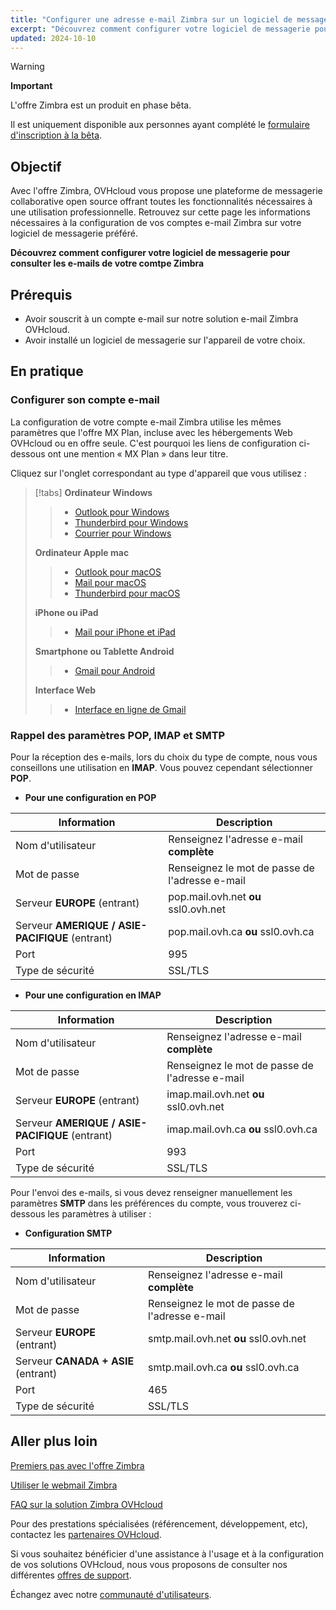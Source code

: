 ```yaml
---
title: "Configurer une adresse e-mail Zimbra sur un logiciel de messagerie"
excerpt: "Découvrez comment configurer votre logiciel de messagerie pour consulter les e-mails de votre comtpes Zimbra"
updated: 2024-10-10
---
```


<style>
.w-400 {
max-width:400px!important;
}
</style>

> [!warning]
>
> **Important**
>
> L'offre Zimbra est un produit en phase bêta.
>
> Il est uniquement disponible aux personnes ayant complété le [formulaire d'inscription à la bêta](https://labs.ovhcloud.com/en/zimbra-beta/).
>

## Objectif

Avec l'offre Zimbra, OVHcloud vous propose une plateforme de messagerie collaborative open source offrant toutes les fonctionnalités nécessaires à une utilisation professionnelle. Retrouvez sur cette page les informations nécessaires à la configuration de vos comptes e-mail Zimbra sur votre logiciel de messagerie préféré.

**Découvrez comment configurer votre logiciel de messagerie pour consulter les e-mails de votre comtpe Zimbra**

## Prérequis

- Avoir souscrit à un compte e-mail sur notre solution e-mail Zimbra OVHcloud.
- Avoir installé un logiciel de messagerie sur l'appareil de votre choix.

## En pratique

### Configurer son compte e-mail <a name="mail-config"></a>

La configuration de votre compte e-mail Zimbra utilise les mêmes paramètres que l'offre MX Plan, incluse avec les hébergements Web OVHcloud ou en offre seule. C'est pourquoi les liens de configuration ci-dessous ont une mention « MX Plan » dans leur titre.

Cliquez sur l'onglet correspondant au type d'appareil que vous utilisez :

> [!tabs]
> **Ordinateur Windows**
>>
>> - [Outlook pour Windows](/pages/web_cloud/email_and_collaborative_solutions/mx_plan/how_to_configure_outlook_2016)
>> - [Thunderbird pour Windows](/pages/web_cloud/email_and_collaborative_solutions/mx_plan/how_to_configure_thunderbird_windows)
>> - [Courrier pour Windows](/pages/web_cloud/email_and_collaborative_solutions/mx_plan/how_to_configure_windows_10)
>>
> **Ordinateur Apple mac**
>>
>> - [Outlook pour macOS](/pages/web_cloud/email_and_collaborative_solutions/mx_plan/how_to_configure_outlook_2016_mac)
>> - [Mail pour macOS](/pages/web_cloud/email_and_collaborative_solutions/mx_plan/how_to_configure_mail_macos)
>> - [Thunderbird pour macOS](/pages/web_cloud/email_and_collaborative_solutions/mx_plan/how_to_configure_thunderbird_mac)
>>
> **iPhone ou iPad**
>>
>> - [Mail pour iPhone et iPad](/pages/web_cloud/email_and_collaborative_solutions/mx_plan/how_to_configure_ios)
>>
> **Smartphone ou Tablette Android**
>>
>> - [Gmail pour Android](/pages/web_cloud/email_and_collaborative_solutions/mx_plan/how_to_configure_android)
>>
> **Interface Web**
>>
>> - [Interface en ligne de Gmail](/pages/web_cloud/email_and_collaborative_solutions/mx_plan/how_to_configure_gmail)
>>

### Rappel des paramètres POP, IMAP et SMTP <a name="popimap-settings"></a>

Pour la réception des e-mails, lors du choix du type de compte, nous vous conseillons une utilisation en **IMAP**. Vous pouvez cependant sélectionner **POP**.

- **Pour une configuration en POP**

|Information|Description|
|---|---|
|Nom d'utilisateur|Renseignez l'adresse e-mail **complète**|
|Mot de passe|Renseignez le mot de passe de l'adresse e-mail|
|Serveur **EUROPE** (entrant)|pop.mail.ovh.net **ou** ssl0.ovh.net|
|Serveur **AMERIQUE / ASIE-PACIFIQUE** (entrant)|pop.mail.ovh.ca **ou** ssl0.ovh.ca|
|Port|995|
|Type de sécurité|SSL/TLS|

- **Pour une configuration en IMAP**

|Information|Description|
|---|---|
|Nom d'utilisateur|Renseignez l'adresse e-mail **complète**|
|Mot de passe|Renseignez le mot de passe de l'adresse e-mail|
|Serveur **EUROPE** (entrant)|imap.mail.ovh.net **ou** ssl0.ovh.net|
|Serveur **AMERIQUE / ASIE-PACIFIQUE** (entrant)|imap.mail.ovh.ca **ou** ssl0.ovh.ca|
|Port|993|
|Type de sécurité|SSL/TLS|

Pour l'envoi des e-mails, si vous devez renseigner manuellement les paramètres **SMTP** dans les préférences du compte, vous trouverez ci-dessous les paramètres à utiliser :

- **Configuration SMTP**

|Information|Description|
|---|---|
|Nom d'utilisateur|Renseignez l'adresse e-mail **complète**|
|Mot de passe|Renseignez le mot de passe de l'adresse e-mail|
|Serveur **EUROPE** (entrant)|smtp.mail.ovh.net **ou** ssl0.ovh.net|
|Serveur **CANADA + ASIE** (entrant)|smtp.mail.ovh.ca **ou** ssl0.ovh.ca|
|Port|465|
|Type de sécurité|SSL/TLS|

## Aller plus loin <a name="go-further"></a>

[Premiers pas avec l'offre Zimbra](/pages/web_cloud/email_and_collaborative_solutions/zimbra/getting_started_zimbra)

[Utiliser le webmail Zimbra](/pages/web_cloud/email_and_collaborative_solutions/mx_plan/email_zimbra)

[FAQ sur la solution Zimbra OVHcloud](/pages/web_cloud/email_and_collaborative_solutions/mx_plan/faq-zimbra)

Pour des prestations spécialisées (référencement, développement, etc), contactez les [partenaires OVHcloud](/links/partner).

Si vous souhaitez bénéficier d'une assistance à l'usage et à la configuration de vos solutions OVHcloud, nous vous proposons de consulter nos différentes [offres de support](/links/support).

Échangez avec notre [communauté d'utilisateurs](/links/community).
